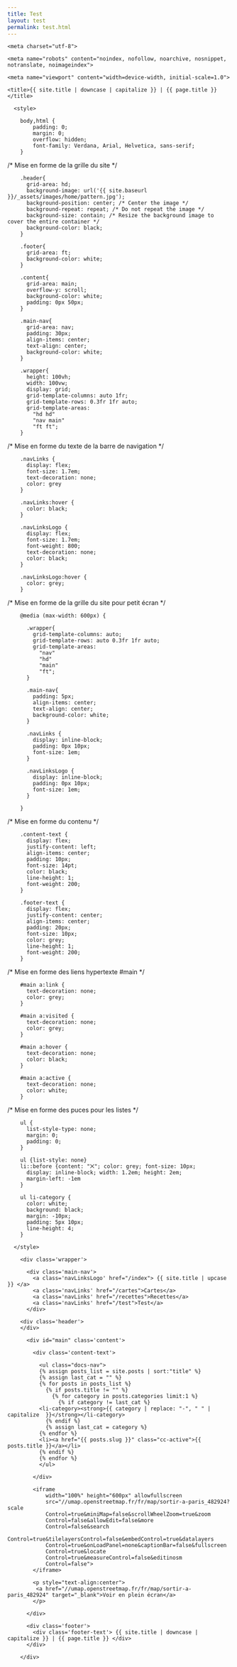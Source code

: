 ```yaml
---
title: Test
layout: test
permalink: test.html
---
```


<html>

  <head>

<!--
La balise suivante permet de déclarer la table d'encodage des caractères.
la table UTF-8, permet théoriquement d'encoder toutes les langues, du français au japonais en passant par l'arabe.
-->
    <meta charset="utf-8">
    
<!--
La balise suivante permet de ne pas indexer mon site web et bien plus.
Plus d'info sur https://developers.google.com/search/reference/robots_meta_tag#max-image-preview
-->
    <meta name="robots" content="noindex, nofollow, noarchive, nosnippet, notranslate, noimageindex">
    
<!-- Permet de controler la dimenssion d'affichage de ma page web et le zoom dans celle-ci -->
    <meta name="viewport" content="width=device-width, initial-scale=1.0">
 
<!-- Titre ddu site web dans le navigateeur web -->
    <title>{{ site.title | downcase | capitalize }} | {{ page.title }}</title>

      <style>

        body,html {
            padding: 0;
            margin: 0;
            overflow: hidden;
            font-family: Verdana, Arial, Helvetica, sans-serif;
        }

/* Mise en forme de la grille du site */

        .header{
          grid-area: hd;   
          background-image: url('{{ site.baseurl }}/_assets/images/home/pattern.jpg');
          background-position: center; /* Center the image */
          background-repeat: repeat; /* Do not repeat the image */
          background-size: contain; /* Resize the background image to cover the entire container */
          background-color: black;
        }

        .footer{
          grid-area: ft;
          background-color: white;
        }

        .content{
          grid-area: main;
          overflow-y: scroll;
          background-color: white;
          padding: 0px 50px;
        }

        .main-nav{
          grid-area: nav;
          padding: 30px;
          align-items: center;
          text-align: center;
          background-color: white;
        }

        .wrapper{
          height: 100vh;
          width: 100vw;
          display: grid;
          grid-template-columns: auto 1fr;
          grid-template-rows: 0.3fr 1fr auto;
          grid-template-areas: 
            "hd hd"
            "nav main"
            "ft ft";
        }

/* Mise en forme du texte de la barre de navigation */

        .navLinks {
          display: flex;
          font-size: 1.7em;
          text-decoration: none;
          color: grey
        }

        .navLinks:hover {
          color: black;
        }

        .navLinksLogo {
          display: flex;
          font-size: 1.7em;
          font-weight: 800;
          text-decoration: none;
          color: black;
        }

        .navLinksLogo:hover {
          color: grey;
        }
       

/* Mise en forme de la grille du site pour petit écran */

        @media (max-width: 600px) {

          .wrapper{
            grid-template-columns: auto;
            grid-template-rows: auto 0.3fr 1fr auto;
            grid-template-areas:
              "nav"
              "hd"
              "main"
              "ft";
          }

          .main-nav{
            padding: 5px;
            align-items: center;
            text-align: center;
            background-color: white;
          }

          .navLinks {
            display: inline-block;
            padding: 0px 10px;
            font-size: 1em;
          }

          .navLinksLogo {
            display: inline-block;
            padding: 0px 10px;
            font-size: 1em;
          }

        } 

/* Mise en forme du contenu */

        .content-text {
          display: flex;
          justify-content: left;
          align-items: center;
          padding: 10px;
          font-size: 14pt;
          color: black;
          line-height: 1;
          font-weight: 200;
        }

        .footer-text {
          display: flex;
          justify-content: center;
          align-items: center;
          padding: 20px;
          font-size: 10px;
          color: grey;
          line-height: 1;
          font-weight: 200;
        }

/* Mise en forme des liens hypertexte #main */

        #main a:link {
          text-decoration: none;
          color: grey;
        }

        #main a:visited {
          text-decoration: none;
          color: grey;
        }

        #main a:hover {
          text-decoration: none;
          color: black;
        }

        #main a:active {
          text-decoration: none;
          color: white;
        }

/* Mise en forme des puces pour les listes */

        ul {
          list-style-type: none;
          margin: 0;
          padding: 0;
        }

        ul {list-style: none}
        li::before {content: "⨉"; color: grey; font-size: 10px;
          display: inline-block; width: 1.2em; height: 2em;
          margin-left: -1em
        }

        ul li-category {
          color: white;
          background: black;
          margin: -10px;
          padding: 5px 10px;
          line-height: 4;
        }

      </style>

  </head>

  <body>

<!--
  Grille de ma page
-->

        <div class='wrapper'>

          <div class='main-nav'>
            <a class='navLinksLogo' href="/index"> {{ site.title | upcase }} </a>
            <a class='navLinks' href="/cartes">Cartes</a>
            <a class='navLinks' href="/recettes">Recettes</a>
            <a class='navLinks' href="/test">Test</a>
          </div>

        <div class='header'>
        </div>

          <div id="main" class='content'>

            <div class='content-text'>

<!--
  Liste des posts, trié par ordre alphabétique
-->

              <ul class="docs-nav">
              {% assign posts_list = site.posts | sort:"title" %}
              {% assign last_cat = "" %}
              {% for posts in posts_list %}
                {% if posts.title != "" %}
                  {% for category in posts.categories limit:1 %}
                    {% if category != last_cat %}
              <li-category><strong>{{ category | replace: "-", " " | capitalize  }}</strong></li-category>
                {% endif %}
                {% assign last_cat = category %}
              {% endfor %}
              <li><a href="{{ posts.slug }}" class="cc-active">{{ posts.title }}</a></li>
              {% endif %}
              {% endfor %}
              </ul>

            </div>

<!--
  La carte de nos lieux de sorties à Paris
-->

            <iframe
                width="100%" height="600px" allowfullscreen
                src="//umap.openstreetmap.fr/fr/map/sortir-a-paris_482924?scale
                Control=true&miniMap=false&scrollWheelZoom=true&zoom
                Control=false&allowEdit=false&more
                Control=false&search
                Control=true&tilelayersControl=false&embedControl=true&datalayers
                Control=true&onLoadPanel=none&captionBar=false&fullscreen
                Control=true&locate
                Control=true&measureControl=false&editinosm
                Control=false">
            </iframe>

            <p style="text-align:center">
             <a href="//umap.openstreetmap.fr/fr/map/sortir-a-paris_482924" target="_blank">Voir en plein écran</a>
            </p>

          </div>

          <div class='footer'>
            <div class='footer-text'> {{ site.title | downcase | capitalize }} | {{ page.title }} </div>
          </div>

        </div>

  </body>

</html>